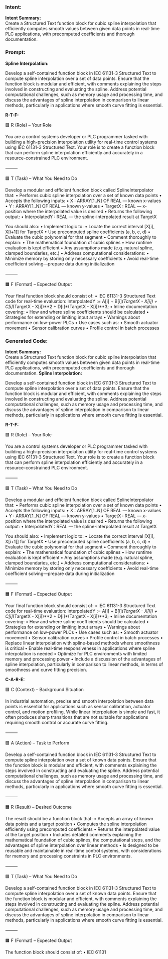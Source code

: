### Intent:
**Intent Summary:**  
Create a Structured Text function block for cubic spline interpolation that efficiently computes smooth values between given data points in real-time PLC applications, with precomputed coefficients and thorough documentation.

### Prompt:
**Spline Interpolation:**

Develop a self-contained function block in IEC 61131-3 Structured Text to compute spline interpolation over a set of data points. Ensure that the function block is modular and efficient, with comments explaining the steps involved in constructing and evaluating the spline. Address potential computational challenges, such as memory usage and processing time, and discuss the advantages of spline interpolation in comparison to linear methods, particularly in applications where smooth curve fitting is essential.

**R-T-F:**

🟥 R (Role) – Your Role

You are a control systems developer or PLC programmer tasked with building a high-precision interpolation utility for real-time control systems using IEC 61131-3 Structured Text. Your role is to create a function block that can perform spline interpolation efficiently and accurately in a resource-constrained PLC environment.

⸻

🟩 T (Task) – What You Need to Do

Develop a modular and efficient function block called SplineInterpolator that:
	•	Performs cubic spline interpolation over a set of known data points
	•	Accepts the following inputs:
	•	X : ARRAY[1..N] OF REAL — known x-values
	•	Y : ARRAY[1..N] OF REAL — known y-values
	•	TargetX : REAL — x-position where the interpolated value is desired
	•	Returns the following output:
	•	InterpolatedY : REAL — the spline-interpolated result at TargetX

You should also:
	•	Implement logic to:
	•	Locate the correct interval [X[i], X[i+1]] for TargetX
	•	Use precomputed spline coefficients (a, b, c, d)
	•	Evaluate the cubic polynomial for that segment
	•	Comment thoroughly to explain:
	•	The mathematical foundation of cubic splines
	•	How runtime evaluation is kept efficient
	•	Any assumptions made (e.g. natural spline, clamped boundaries, etc.)
	•	Address computational considerations:
	•	Minimize memory by storing only necessary coefficients
	•	Avoid real-time coefficient solving—prepare data during initialization

⸻

🟧 F (Format) – Expected Output

Your final function block should consist of:
	•	IEC 61131-3 Structured Text code for real-time evaluation:
 InterpolatedY := A[i] + B[i]*(TargetX - X[i]) + C[i]*(TargetX - X[i])**2 + D[i]*(TargetX - X[i])**3;
 	•	Inline documentation covering:
	•	How and where spline coefficients should be calculated
	•	Strategies for extending or limiting input arrays
	•	Warnings about performance on low-power PLCs
	•	Use cases such as:
	•	Smooth actuator movement
	•	Sensor calibration curves
	•	Profile control in batch processes

### Generated Code:
**Intent Summary:**  
Create a Structured Text function block for cubic spline interpolation that efficiently computes smooth values between given data points in real-time PLC applications, with precomputed coefficients and thorough documentation.
**Spline Interpolation:**

Develop a self-contained function block in IEC 61131-3 Structured Text to compute spline interpolation over a set of data points. Ensure that the function block is modular and efficient, with comments explaining the steps involved in constructing and evaluating the spline. Address potential computational challenges, such as memory usage and processing time, and discuss the advantages of spline interpolation in comparison to linear methods, particularly in applications where smooth curve fitting is essential.

**R-T-F:**

🟥 R (Role) – Your Role

You are a control systems developer or PLC programmer tasked with building a high-precision interpolation utility for real-time control systems using IEC 61131-3 Structured Text. Your role is to create a function block that can perform spline interpolation efficiently and accurately in a resource-constrained PLC environment.

⸻

🟩 T (Task) – What You Need to Do

Develop a modular and efficient function block called SplineInterpolator that:
	•	Performs cubic spline interpolation over a set of known data points
	•	Accepts the following inputs:
	•	X : ARRAY[1..N] OF REAL — known x-values
	•	Y : ARRAY[1..N] OF REAL — known y-values
	•	TargetX : REAL — x-position where the interpolated value is desired
	•	Returns the following output:
	•	InterpolatedY : REAL — the spline-interpolated result at TargetX

You should also:
	•	Implement logic to:
	•	Locate the correct interval [X[i], X[i+1]] for TargetX
	•	Use precomputed spline coefficients (a, b, c, d)
	•	Evaluate the cubic polynomial for that segment
	•	Comment thoroughly to explain:
	•	The mathematical foundation of cubic splines
	•	How runtime evaluation is kept efficient
	•	Any assumptions made (e.g. natural spline, clamped boundaries, etc.)
	•	Address computational considerations:
	•	Minimize memory by storing only necessary coefficients
	•	Avoid real-time coefficient solving—prepare data during initialization

⸻

🟧 F (Format) – Expected Output

Your final function block should consist of:
	•	IEC 61131-3 Structured Text code for real-time evaluation:
 InterpolatedY := A[i] + B[i]*(TargetX - X[i]) + C[i]*(TargetX - X[i])**2 + D[i]*(TargetX - X[i])**3;
 	•	Inline documentation covering:
	•	How and where spline coefficients should be calculated
	•	Strategies for extending or limiting input arrays
	•	Warnings about performance on low-power PLCs
	•	Use cases such as:
	•	Smooth actuator movement
	•	Sensor calibration curves
	•	Profile control in batch processes
	•	Replace linear interpolation with spline-based methods where smoothness is critical
	•	Enable real-time responsiveness in applications where spline interpolation is needed
	•	Optimize for PLC environments with limited memory and processing power
	•	Include a discussion of the advantages of spline interpolation, particularly in comparison to linear methods, in terms of smoothness and curve fitting precision.

**C-A-R-E:**

🟥 C (Context) – Background Situation

In industrial automation, precise and smooth interpolation between data points is essential for applications such as sensor calibration, actuator control, and motion profiling. While linear interpolation is simple and fast, it often produces sharp transitions that are not suitable for applications requiring smooth control or accurate curve fitting.

⸻

🟩 A (Action) – Task to Perform

Develop a self-contained function block in IEC 61131-3 Structured Text to compute spline interpolation over a set of known data points. Ensure that the function block is modular and efficient, with comments explaining the steps involved in constructing and evaluating the spline. Address potential computational challenges, such as memory usage and processing time, and discuss the advantages of spline interpolation in comparison to linear methods, particularly in applications where smooth curve fitting is essential.

⸻

🟧 R (Result) – Desired Outcome

The result should be a function block that:
	•	Accepts an array of known data points and a target position
	•	Computes the spline interpolation efficiently using precomputed coefficients
	•	Returns the interpolated value at the target position
	•	Includes detailed comments explaining the mathematical foundation of cubic splines, the computational steps, and the advantages of spline interpolation over linear methods
	•	Is designed to be reusable and maintainable in real-time control systems, with considerations for memory and processing constraints in PLC environments.

⸻

🟩 T (Task) – What You Need to Do

Develop a self-contained function block in IEC 61131-3 Structured Text to compute spline interpolation over a set of known data points. Ensure that the function block is modular and efficient, with comments explaining the steps involved in constructing and evaluating the spline. Address potential computational challenges, such as memory usage and processing time, and discuss the advantages of spline interpolation in comparison to linear methods, particularly in applications where smooth curve fitting is essential.

⸻

🟧 F (Format) – Expected Output

The function block should consist of:
	•	IEC 61131
